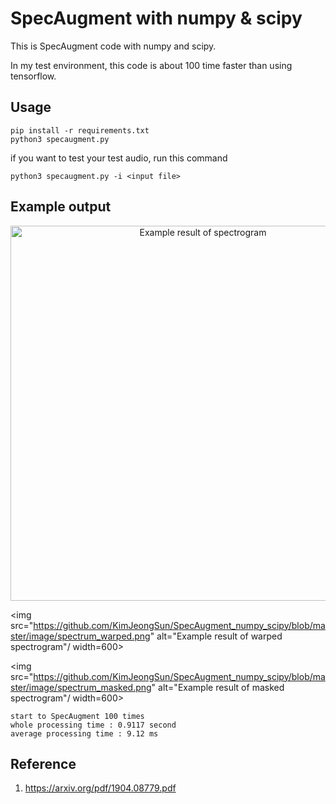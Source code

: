 # SpecAugment with numpy & scipy

This is SpecAugment code with numpy and scipy.

In my test environment, this code is about 100 time faster than using tensorflow.

## Usage
```
pip install -r requirements.txt
python3 specaugment.py
```

if you want to test your test audio, run this command
```
python3 specaugment.py -i <input file>
```

## Example output

<p align="center">
  <img src="https://github.com/KimJeongSun/SpecAugment_numpy_scipy/blob/master/image/spectrum.png" alt="Example result of spectrogram"/ width=600>
  
  <img src="https://github.com/KimJeongSun/SpecAugment_numpy_scipy/blob/master/image/spectrum_warped.png" alt="Example result of warped spectrogram"/ width=600>
  
  <img src="https://github.com/KimJeongSun/SpecAugment_numpy_scipy/blob/master/image/spectrum_masked.png" alt="Example result of masked spectrogram"/ width=600>
</p>

```
start to SpecAugment 100 times
whole processing time : 0.9117 second
average processing time : 9.12 ms
```


## Reference

1. https://arxiv.org/pdf/1904.08779.pdf
